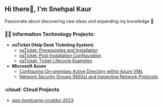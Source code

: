 ## Hi there👋, I'm Snehpal Kaur
Passionate about discovering new ideas and expanding my knowledge 🙂

<h3>👨‍💻 Information Technology Projects:</h3>
  
- <b>osTicket (Help Desk Ticketing System)</b>
  - [osTicket: Prerequisites and Installation](https://github.com/snehpalkaur/osticket-prereqs)
  - [osTicket: Post-Installation Configuration](https://github.com/snehpalkaur/post-install-config)
  - [osTicket: Ticket Lifecycle Examples](https://github.com/snehpalkaur/ticket-lifecycle)
- <b>Microsoft Azure</b>
  - [Configuring On-premises Active Directory within Azure VMs](https://github.com/snehpalkaur/configure-ad)
  - [Network Security Groups (NSGs) and Inspecting Network Protocols](https://github.com/snehpalkaur/azure-network-protocols)
  
 <h3> :cloud: Cloud Projects</h3>
  
  
   - [aws-bootcamp-cruddur-2023](https://github.com/snehpalkaur/aws-bootcamp-cruddur-2023)

